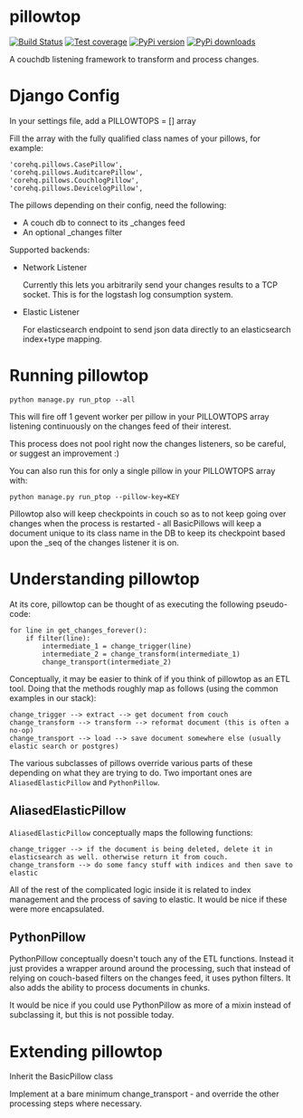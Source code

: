 pillowtop
=========
[![Build Status](https://travis-ci.org/dimagi/pillowtop.png)](https://travis-ci.org/dimagi/pillowtop)
[![Test coverage](https://coveralls.io/repos/dimagi/pillowtop/badge.png?branch=master)](https://coveralls.io/r/dimagi/pillowtop)
[![PyPi version](https://pypip.in/v/pillowtop/badge.png)](https://pypi.python.org/pypi/pillowtop)
[![PyPi downloads](https://pypip.in/d/pillowtop/badge.png)](https://pypi.python.org/pypi/pillowtop)

A couchdb listening framework to transform and process changes.

Django Config
=============

In your settings file, add a  PILLOWTOPS = [] array

Fill the array with the fully qualified class names of your pillows, for example:

    'corehq.pillows.CasePillow',
    'corehq.pillows.AuditcarePillow',
    'corehq.pillows.CouchlogPillow',
    'corehq.pillows.DevicelogPillow',

The pillows depending on their config, need the following:

- A couch db to connect to its _changes feed
- An optional _changes filter

Supported backends:

- Network Listener

  Currently this lets you arbitrarily send your changes results to a TCP socket. This is for the
  logstash log consumption system.

- Elastic Listener

  For elasticsearch endpoint to send json data directly to an elasticsearch index+type mapping.


Running pillowtop
=================

    python manage.py run_ptop --all

This will fire off 1 gevent worker per pillow in your PILLOWTOPS array listening continuously on
the changes feed of their interest.

This process does not pool right now the changes listeners, so be careful,
or suggest an improvement :)

You can also run this for only a single pillow in your PILLOWTOPS array with:

    python manage.py run_ptop --pillow-key=KEY

Pillowtop also will keep checkpoints in couch so as to not keep going over changes when the
process is restarted - all BasicPillows will keep a document unique to its class name in the DB
to keep its checkpoint based upon the _seq of the changes listener it is on.


Understanding pillowtop
=======================

At its core, pillowtop can be thought of as executing the following pseudo-code:

    for line in get_changes_forever():
        if filter(line):
            intermediate_1 = change_trigger(line)
            intermediate_2 = change_transform(intermediate_1)
            change_transport(intermediate_2)

Conceptually, it may be easier to think of if you think of pillowtop as an ETL tool.
Doing that the methods roughly map as follows (using the common examples in our stack):

```
change_trigger --> extract --> get document from couch
change_transform --> transform --> reformat document (this is often a no-op)
change_transport --> load --> save document somewhere else (usually elastic search or postgres)
```

The various subclasses of pillows override various parts of these depending on what they are trying to do.
Two important ones are `AliasedElasticPillow` and `PythonPillow`.

AliasedElasticPillow
--------------------

`AliasedElasticPillow` conceptually maps the following functions:

```
change_trigger --> if the document is being deleted, delete it in elasticsearch as well. otherwise return it from couch.
change_transform --> do some fancy stuff with indices and then save to elastic
```

All of the rest of the complicated logic inside it is related to index management and the process of saving to elastic.
It would be nice if these were more encapsulated.


PythonPillow
------------

PythonPillow conceptually doesn't touch any of the ETL functions.
Instead it just provides a wrapper around around the processing, such that instead of relying on couch-based filters on the changes feed, it uses python filters.
It also adds the ability to process documents in chunks.

It would be nice if you could use PythonPillow as more of a mixin instead of subclassing it, but this is not possible today.


Extending pillowtop
===================

Inherit the BasicPillow class

Implement at a bare minimum change_transport - and override the other processing steps where
necessary.
